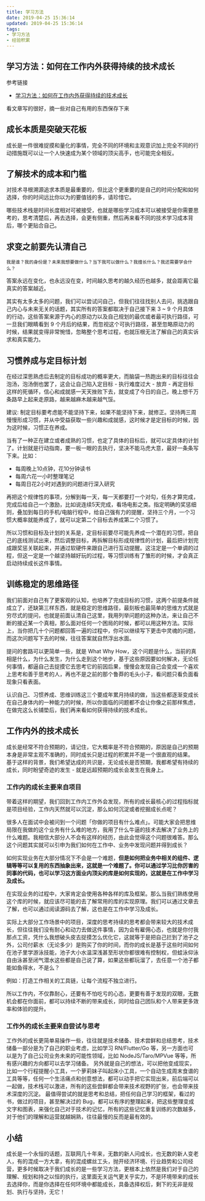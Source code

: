 ```yaml
---
title: 学习方法
date: 2019-04-25 15:36:14
updated: 2019-04-25 15:36:14
tags:
- 学习方法
- 经验积累
---
```


## 学习方法：如何在工作内外获得持续的技术成长

参考链接

- [学习方法：如何在工作内外获得持续的技术成长](https://juejin.im/post/5cbd7477f265da039d32834e)

看文章写的很好，摘一些对自己有用的东西保存下来

## 成长本质是突破天花板

成长是一件很难捉摸和量化的事情，完全不同的环境和主观意识加上完全不同的行动措施既可以让一个人快速成为某个领域的顶尖高手，也可能完全相反。

<!-- more -->

## 了解技术的成本和门槛

对技术寻根溯源追求本质是最重要的，但比这个更重要的是自己的时间分配和如何选择，你的时间远比你以为的要值钱的多，请珍惜它。

哪些技术栈是时间长度相对可被接受，也就是哪些学习成本可以被接受是你需要思考的，思考清楚后，再去选择，会更有侧重，然后再来看不同的技术学习成本背后，哪个更贴合自己。

## 求变之前要先认清自己

```word
我是谁？我的身份是？未来我想要做什么？当下我可以做什么？我擅长什么？我还需要学会什么？
```

答案永远在变化，也永远没在变，时间越久思考的越久经历也越多，就会距离它最真实的答案越近。

其实有太多太多的问题，我们可以尝试问自己，但我们往往找别人去问，挑选跟自己内心与未来无关的话题，其实所有的答案都取决于自己接下来 3 ~ 9 个月具体的行动，这些答案来源于内心的原动力以及自己规划的最优或者最可执行路径，可一旦我们眼睛看到 9 个月后的结果，而忽视这个可执行路径，甚至忽略原动力的时候，结果就变得非常惋惜，忽略整个思考过程，也就压根无法了解自己的真实诉求和真实能力。

## 习惯养成与定目标计划

在经过深思熟虑后去制定的目标成功的概率更大，而脑袋一热跑出来的目标往往会泡汤，泡汤倒也罢了，这会让自己陷入定目标 - 执行难度过大 - 放弃 - 再定目标这样的死循环，信心和成就感一天天挫败下去，就变成了今日的自己，晚上想千万条路早上起来走原路，越来越麻木越来越气馁。

建议: 制定目标要考虑能不能坚持下来，如果不能坚持下来，就修正。坚持两三周慢慢形成习惯，并从中受益获取一些兴趣和成就感，这时候才是定目标的时候，因为这时候，习惯正在养成。

当有了一种正在建立或者成熟的习惯，也定了具体的目标后，就可以定具体的计划了。计划就是行动指南，要一板一眼的去执行，坚决不能马虎大意，最好一条条写下来。比如：

- 每周晚上10点钟，花10分钟读书
- 每周六花一小时整理笔记
- 每周日花2小时对遇到的问题进行深入研究

再把这个规律性的事项，分解到每一天，每一天都要打一个对勾，任务才算完成，完成后给自己一个激励，比如说连续5天完成，看场电影之类。指定明确的奖惩细则，叠加到每日的手机/电脑行程中，给自己强有力的提醒，坚持三个月，一个习惯大概率就能养成了，就可以定第二个目标去养成第二个习惯了。

所以习惯和目标及计划的关系是，定目标前要尽可能先养成一个潜在的习惯，把自己的底线测试出来，然后调整目标，再拆解目标形成规律性的计划，最后把计划完成跟奖惩关联起来，并通过软硬件来跟自己进行互动提醒。这注定是一个单调的过程，但这一定是一个越坚持越好玩的过程，等习惯训练有了雏形的时候，才会真正启动持续成长这件事情。

## 训练稳定的思维路径

我们前面对自己有了更客观的认知，也培养了完成目标的习惯，这两个前提条件就成立了，还缺第三样东西，就是稳定的思维路径，最刻板也最简单的思维方式就是穷尽式的提问，也就是前面认清自己这里，我用列举问题的这种办法，来让自己不断的接近某一个真相，那么面对任何一个困局的时候，都可以用这种方法。实际上，当你把几十个问题都回答一遍的过程中，你可以继续写下更击中灵魂的问题，而这次问题写下去的时候，往往答案就自然浮出水面。

提问的套路可以更简单一些，就是 What Why How，这个问题是什么，当前的真相是什么，为什么发生，为什么走到这个地步，基于这些原因要如何解决，无论任何事情，都逼自己去捉摸它去思考它的前因后果，慢慢会发现自己会变成一个喜欢上思考和善于思考的人，再也不是之前的那个鲁莽的毛头小子，看问题只看负面看现象只看表面。

认识自己、习惯养成、思维训练这三个要成年累月持续的做，当这些都逐渐变成长在自己身体内的一种能力的时候，所以你面临的问题都不会让你像之前那样焦虑，在做完这么长铺垫后，我们再来看如何获得持续的技术成长。

## 工作内外的技术成长

成长是经常不符合预期的，请记住，它大概率是不符合预期的，原因是自己的预期本身是非常主观不准确的，同时成长只是过程的积累并不是一个很直观的结果。
基于这样的背景，我们希望达成的共识是，无论成长是否预期，我都希望有持续的成长，同时盼望奇迹的发生 - 就是远超预期的成长会发生在我身上。

### 工作内的成长主要来自项目

带着这样的期望，我们回到工作内工作外会发现，所有的成长最核心的过程指标就是项目经验，工作内天然就可以沉淀，那么如何沉淀或者挖掘成长点呢？

很多人在面试中会被问到一个问题「你做的项目有什么难点」。可能大家会把思维局限在我做的这个业务有什么难的地方，我用了什么牛逼的技术去解决了业务上的什么难题。我相信大部分人不会有这样的经历，由此会觉得这个问题很难答。那么这个问题其实就可以引申为我们如何在工作中、业务中发现问题并得到成长？

如何实现业务在大部分情况下不会是一个难题，**但是如何把业务中相关的组件、逻辑等等可以复用的东西抽象出来，这就是一个难题了。你可以通过学习比你厉害的同事的代码，也可以学习这方面业内顶尖的库是如何实现的，这就是在工作中学习及成长。**

在实现业务的过程中，大家肯定会使用各种各样的库及框架。那么当我们熟练使用这个库的时候，就应该尽可能的去了解常用的库的实现原理。我们可以通过文章去了解，也可以通过阅读源码去了解，这也是在工作中学习及成长。

实际上大部分工作场景中的项目，深度的思考持续的思考都会带来较大的技术成长，但往往我们没有耐心和动力去做这件事情，因为会有雇佣心态，也就是你付我那点工资，凭什么我想破头皮去捉摸怎么优化它，这就等于是把自己拦到了池子之外，公司付薪水（无论多少）是购买了你的时间，而你的成长是基于这些时间如何在池子里学游泳技能，池子大小水温深浅甚至形状你都很难有控制权，但蛙泳仰泳自由泳甚至闭气潜水这些都是自己说了算，如果这些都玩溜了，去任意一个池子都能如鱼得水，不是么？

例如：打造工作相关的工具链，让每个流程不独立进行。

所以工作内，不仅靠耐心，还要有不怕吃亏的心态，更要有善于发现的双眼，无数机会都在你面前，都可以持续不断的带来成长，同时给自己团队和个人带来更多效率和体验的提升。

### 工作外的成长主要来自尝试与思考

工作外的成长更简单易操作一些，往往就是技术储备、技术尝鲜和总结思考，技术储备一部分是为了自己的职业考虑，比如学习 RN/Flutter/Go 等，另一方面也可以是为了自己公司业务未来的可能性领域，比如 NodeJS/Taro/MPVue 等等，所有感兴趣的方向都可以去学习储备。
另外就是自己的想法，可以把他变成现实，比如一个行程提醒小工具，一个萝莉妹子叫起床小工具，一个自动生成周末食谱的工具等等，任何一个生活痛点和创意想法，都可以动手把它实现出来，前后端可以一起做，技术栈可以激进，所有的这些尝鲜都会带来技术视野的扩张，也会带来技术深度的沉淀。
最值得尝试的就是思考和总结，把任何自己学习的框架，看过的书，做过的项目，甚至解决过的 Bug，都可以有序的整理起来，把这些整理变成文字和图表，来强化自己对于技术的记忆，所有的这些记忆重复训练的次数越多，对于他们的理解和运营就越娴熟，往往最慢的反而是最有效的。

## 小结

成长是一个永恒的话题，互联网几十年来，无数的新人问成长，也无数的新人变老人，有的混成一方大拿，有的混成螺丝工头，抛开经济环境、行业趋势和公司经营，更多时候取决于我们成长的是一些学习方法，更根本上依然是我们对于自己的理解、规划和持之以恒的执行，这里面无关运气更关乎实力，不是环境带来的成长去选择你，而是你选择在任何环境中都能成长，具备选择权后，剩下的无非是规划、执行与坚持，无它！
